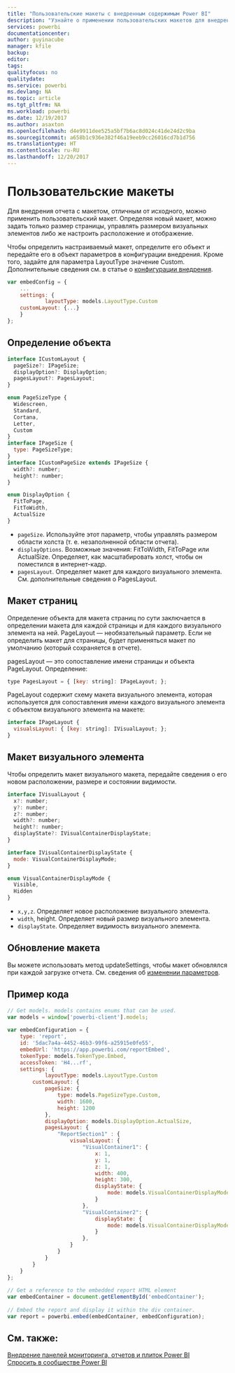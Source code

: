 ```yaml
---
title: "Пользовательские макеты с внедренным содержимым Power BI"
description: "Узнайте о применении пользовательских макетов для внедрения содержимого Power BI в приложение."
services: powerbi
documentationcenter: 
author: guyinacube
manager: kfile
backup: 
editor: 
tags: 
qualityfocus: no
qualitydate: 
ms.service: powerbi
ms.devlang: NA
ms.topic: article
ms.tgt_pltfrm: NA
ms.workload: powerbi
ms.date: 12/19/2017
ms.author: asaxton
ms.openlocfilehash: d4e9911dee525a5bf7b6ac8d024c41de24d2c9ba
ms.sourcegitcommit: a658b1c936e382f46a19eeb9cc26016cd7b1d756
ms.translationtype: HT
ms.contentlocale: ru-RU
ms.lasthandoff: 12/20/2017
---
```

# <a name="custom-layouts"></a>Пользовательские макеты


Для внедрения отчета с макетом, отличным от исходного, можно применить пользовательский макет. Определяя новый макет, можно задать только размер страницы, управлять размером визуальных элементов либо же настроить расположение и отображение.

Чтобы определить настраиваемый макет, определите его объект и передайте его в объект параметров в конфигурации внедрения. Кроме того, задайте для параметра LayoutType значение Custom. Дополнительные сведения см. в статье о [конфигурации внедрения](https://github.com/Microsoft/PowerBI-JavaScript/wiki/Embed-Configuration-Details).

```javascript
var embedConfig = {
    ...
    settings: {
            layoutType: models.LayoutType.Custom
    customLayout: {...}
    }
};
```

## <a name="object-definition"></a>Определение объекта

```javascript
interface ICustomLayout {
  pageSize?: IPageSize;
  displayOption?: DisplayOption;
  pagesLayout?: PagesLayout;
}

enum PageSizeType {
  Widescreen,
  Standard,
  Cortana,
  Letter,
  Custom
}
interface IPageSize {
  type: PageSizeType;
}
interface ICustomPageSize extends IPageSize {
  width?: number;
  height?: number;
}

enum DisplayOption {
  FitToPage,
  FitToWidth,
  ActualSize
}
```

- `pageSize`. Используйте этот параметр, чтобы управлять размером области холста (т. е. незаполненной области отчета).
- `displayOptions`. Возможные значения: FitToWidth, FitToPage или ActualSize. Определяет, как масштабировать холст, чтобы он поместился в интернет-кадр.
- `pagesLayout`. Определяет макет для каждого визуального элемента. См. дополнительные сведения о PagesLayout.

## <a name="pages-layout"></a>Макет страниц

Определение объекта для макета страниц по сути заключается в определении макета для каждой страницы и для каждого визуального элемента на ней.
PageLayout — необязательный параметр. Если не определить макет для страницы, будет применяться макет по умолчанию (который сохраняется в отчете).

pagesLayout — это сопоставление имени страницы и объекта PageLayout. Определение:

```javascript
type PagesLayout = { [key: string]: IPageLayout; };
```

PageLayout содержит схему макета визуального элемента, которая используется для сопоставления имени каждого визуального элемента с объектом визуального элемента на макете:

```javascript
interface IPageLayout {
  visualsLayout: { [key: string]: IVisualLayout; };
}
```

## <a name="visual-layout"></a>Макет визуального элемента

Чтобы определить макет визуального макета, передайте сведения о его новом расположении, размере и состоянии видимости.

```javascript
interface IVisualLayout {
  x?: number;
  y?: number;
  z?: number;
  width?: number;
  height?: number;
  displayState?: IVisualContainerDisplayState;
}

interface IVisualContainerDisplayState {
  mode: VisualContainerDisplayMode;
}

enum VisualContainerDisplayMode {
  Visible,
  Hidden
}
```

- `x,y,z`. Определяет новое расположение визуального элемента.
- `width`, height. Определяет новый размер визуального элемента.
- `displayState`. Определяет видимость визуального элемента.


## <a name="update-layout"></a>Обновление макета

Вы можете использовать метод updateSettings, чтобы макет обновлялся при каждой загрузке отчета. См. сведения об [изменении параметров](https://github.com/Microsoft/PowerBI-JavaScript/wiki/Update-Settings).

## <a name="code-example"></a>Пример кода

```javascript
// Get models. models contains enums that can be used.
var models = window['powerbi-client'].models;
    
var embedConfiguration = {
    type: 'report',
    id: '5dac7a4a-4452-46b3-99f6-a25915e0fe55',
    embedUrl: 'https://app.powerbi.com/reportEmbed',
    tokenType: models.TokenType.Embed,
    accessToken: 'H4...rf',
    settings: {
            layoutType: models.LayoutType.Custom
        customLayout: {
            pageSize: {
                type: models.PageSizeType.Custom,
                width: 1600,
                height: 1200
            },
            displayOption: models.DisplayOption.ActualSize,
            pagesLayout: {
                "ReportSection1" : {
                    visualsLayout: {
                        "VisualContainer1": {
                            x: 1,
                            y: 1,
                            z: 1,
                            width: 400,
                            height: 300,
                            displayState: {
                                mode: models.VisualContainerDisplayMode.Visible
                            }
                        },
                        "VisualContainer2": {
                            displayState: {
                                mode: models.VisualContainerDisplayMode.Hidden
                            }
                        },
                    }
                }
            }
        }
    }
};
     
// Get a reference to the embedded report HTML element
var embedContainer = document.getElementById('embedContainer');
 
// Embed the report and display it within the div container.
var report = powerbi.embed(embedContainer, embedConfiguration);

```


## <a name="see-also"></a>См. также:

[Внедрение панелей мониторинга, отчетов и плиток Power BI](embedding-content.md)   
[Спросить в сообществе Power BI](https://community.powerbi.com/)


